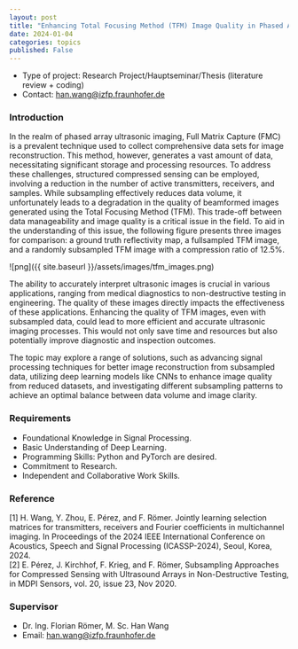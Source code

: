 ```yaml
---
layout: post
title: "Enhancing Total Focusing Method (TFM) Image Quality in Phased Array Ultrasonic Imaging with Subsampled Data"
date: 2024-01-04
categories: topics
published: False
---
```


- Type of project: Research Project/Hauptseminar/Thesis (literature review + coding)
- Contact: han.wang@izfp.fraunhofer.de

### Introduction
In the realm of phased array ultrasonic imaging, Full Matrix Capture (FMC) is a prevalent technique used to collect comprehensive data sets for image reconstruction. This method, however, generates a vast amount of data, necessitating significant storage and processing resources. To address these challenges, structured compressed sensing can be employed, involving a reduction in the number of active transmitters, receivers, and samples. While subsampling effectively reduces data volume, it unfortunately leads to a degradation in the quality of beamformed images generated using the Total Focusing Method (TFM). This trade-off between data manageability and image quality is a critical issue in the field. To aid in the understanding of this issue, the following figure presents three images for comparison: a ground truth reflectivity map, a fullsampled TFM image, and a randomly subsampled TFM image with a compression ratio of 12.5%.

![png]({{ site.baseurl }}/assets/images/tfm_images.png)

The ability to accurately interpret ultrasonic images is crucial in various applications, ranging from medical diagnostics to non-destructive testing in engineering. The quality of these images directly impacts the effectiveness of these applications. Enhancing the quality of TFM images, even with subsampled data, could lead to more efficient and accurate ultrasonic imaging processes. This would not only save time and resources but also potentially improve diagnostic and inspection outcomes.

The topic may explore a range of solutions, such as advancing signal processing techniques for better image reconstruction from subsampled data, utilizing deep learning models like CNNs to enhance image quality from reduced datasets, and investigating different subsampling patterns to achieve an optimal balance between data volume and image clarity.

### Requirements
- Foundational Knowledge in Signal Processing.
- Basic Understanding of Deep Learning.
- Programming Skills: Python and PyTorch are desired.
- Commitment to Research.
- Independent and Collaborative Work Skills.

### Reference
[1] H. Wang, Y. Zhou, E. Pérez, and F. Römer. Jointly learning selection matrices for transmitters, receivers and Fourier coefficients in multichannel imaging. In Proceedings of the 2024 IEEE International Conference on Acoustics, Speech and Signal Processing (ICASSP-2024), Seoul, Korea, 2024.  
[2] E.  Pérez, J. Kirchhof, F. Krieg, and F. Römer, Subsampling Approaches for Compressed Sensing with Ultrasound Arrays in Non-Destructive Testing, in MDPI Sensors, vol. 20, issue 23, Nov 2020.

### Supervisor
- Dr. Ing. Florian Römer, M. Sc. Han Wang
- Email: han.wang@izfp.fraunhofer.de

